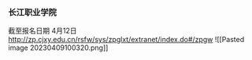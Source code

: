 ### 长江职业学院
截至报名日期 4月12日
http://zp.cjxy.edu.cn/rsfw/sys/zpglxt/extranet/index.do#/zpgw
![[Pasted image 20230409100320.png]]

